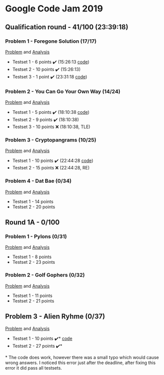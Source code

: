 # Google Code Jam 2019

## Qualification round - 41/100 (23:39:18)

### Problem 1 - Foregone Solution (17/17)
[Problem](src/round0/problem1/Problem.md) and [Analysis](src/round0/problem1/Analysis.md)
 * Testset 1 - 6 points :heavy_check_mark: (15:26:13 [code](https://github.com/Aeilko/Google-Code-Jam-2019/blob/6d8084c28653204c5d0543d8a6e6d680ead63b7f/src/problem1/Solution.java))
 * Testset 2 - 10 points :heavy_check_mark: (15:26:13)
 * Testset 3 - 1 point :heavy_check_mark: (23:31:18 [code](https://github.com/Aeilko/Google-Code-Jam-2019/blob/f4daf9922e7e4ce616838a7554adfebf9b9629b3/src/problem1/Solution.java))
 
### Problem 2 - You Can Go Your Own Way (14/24)
[Problem](src/round0/problem2/Problem.md) and [Analysis](src/round0/problem2/Analysis.md)
 * Testset 1 - 5 points :heavy_check_mark: (18:10:38 [code](https://github.com/Aeilko/Google-Code-Jam-2019/blob/f4daf9922e7e4ce616838a7554adfebf9b9629b3/src/problem2/Solution.java))
 * Testset 2 - 9 points :heavy_check_mark: (18:10:38)
 * Testset 3 - 10 points :x: (18:10:38, TLE)
  
### Problem 3 - Cryptopangrams (10/25)
[Problem](src/round0/problem3/Problem.md) and [Analysis](src/round0/problem3/Analysis.md)
 * Testset 1 - 10 points :heavy_check_mark: (22:44:28 [code](https://github.com/Aeilko/Google-Code-Jam-2019/blob/f4daf9922e7e4ce616838a7554adfebf9b9629b3/src/problem3/Solution.java))
 * Testset 2 - 15 points :x: (22:44:28, RE)

### Problem 4 - Dat Bae (0/34)
[Problem](src/round0/problem4/Problem.md) and [Analysis](src/round0/problem4/Analysis.md)
 * Testset 1 - 14 points
 * Testset 2 - 20 points
 
## Round 1A - 0/100
### Problem 1 - Pylons (0/31)
[Problem](src/round1A/problem1/Problem.md) and [Analysis](src/round1A/problem1/Analysis.md)
 * Testset 1 - 8 points
 * Testset 2 - 23 points

### Problem 2 - Golf Gophers (0/32)
[Problem](src/round1A/problem2/Problem.md) and [Analysis](src/round1A/problem2/Analysis.md)
 * Testset 1 - 11 points
 * Testset 2 - 21 points

## Problem 3 - Alien Ryhme (0/37)
[Problem](src/round1A/problem3/Problem.md) and [Analysis](src/round1A/problem3/Analysis.md)
 * Testset 1 - 10 points :heavy_check_mark:* [code](src/round1A/problem3/Solution.java)
 * Testset 2 - 27 points :heavy_check_mark:*

\* The code does work, however there was a small typo which would cause wrong answers. I noticed this error just after the deadline, after fixing this error it did pass all testsets.